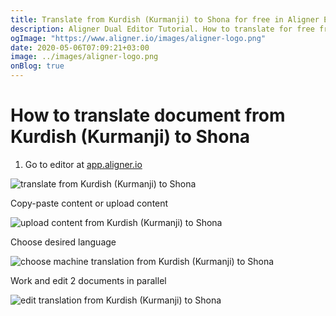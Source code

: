 ```yaml
---
title: Translate from Kurdish (Kurmanji) to Shona for free in Aligner Editor
description: Aligner Dual Editor Tutorial. How to translate for free from Kurdish (Kurmanji) to Shona. Aligner is multilingual document management platform. 
ogImage: "https://www.aligner.io/images/aligner-logo.png"
date: 2020-05-06T07:09:21+03:00
image: ../images/aligner-logo.png
onBlog: true
---
```


# How to translate document from Kurdish (Kurmanji) to Shona

1. Go to editor at [app.aligner.io](https://app.aligner.io "Aligner App web page")

![translate from Kurdish (Kurmanji) to Shona](../aligner-blank-editor.png "translate from Kurdish (Kurmanji) to Shona")

Copy-paste content or upload content

![upload content from Kurdish (Kurmanji) to Shona](../aligner-uploaded-document.png "upload content from Kurdish (Kurmanji) to Shona")

Choose desired language

![choose machine translation from Kurdish (Kurmanji) to Shona](../aligner-language-dropdown.png "choose machine translation from Kurdish (Kurmanji) to Shona")

Work and edit 2 documents in parallel

![edit translation from Kurdish (Kurmanji) to Shona](../aligner-double-sitded-editor.png "edit translation from Kurdish (Kurmanji) to Shona")

